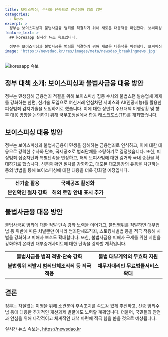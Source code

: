 ```yaml
---
title: 보이스피싱, 수사와 단속으로 민생침해 범죄 엄단
categories:
  - News
excerpt: >
  정부는 보이스피싱과 불법사금융 범죄를 척결하기 위해 새로운 대응책을 마련했다. 보씨피싱 집중 수사, 불법스팸 발송업체 제재, 여신거래 안심차단 서비스와 AI기술 도입 등의 방안을 활용하여 범죄에 대응할 예정이다. 또한, 불법대부업의 구속을 강화하고 불법광고 사전 차단과 대부중개사이트 관리·감독을 강화할 것으로 발표했다. TF 회의를 통해 올해 상반기 주요대책 이행상황을 점검하고 향후 대응 방향을 논의했다. 해당 대책은 민생을 침해하는 금융범죄를 강력히 대응하기 위한 것으로, 새로운 기술과 강력한 수사, 단속 및 국제공조를 통해 범죄를 근절하겠다는 방침이다.
feature_text: >
  ## koreaapp 실시간 뉴스 속보입니다.

  정부는 보이스피싱과 불법사금융 범죄를 척결하기 위해 새로운 대응책을 마련했다. 보씨피싱 집중 수사, 불법스팸 발송업체 제재, 여신거래 안심차단 서비스와 AI기술 도입 등의 방안을 활용하여 범죄에 대응할 예정이다. 또한, 불법대부업의 구속을 강화하고 불법광고 사전 차단과 대부중개사이트 관리·감독을 강화할 것으로 발표했다. TF 회의를 통해 올해 상반기 주요대책 이행상황을 점검하고 향후 대응 방향을 논의했다. 해당 대책은 민생을 침해하는 금융범죄를 강력히 대응하기 위한 것으로, 새로운 기술과 강력한 수사, 단속 및 국제공조를 통해 범죄를 근절하겠다는 방침이다.
image: 'https://newsdao.kr/res/images/meta/newsdao_breakingnews.jpg'
---
```


<p><img src="https://newsdao.kr/res/images/meta/newsdao_breakingnews.jpg" alt="koreaapp 속보" /></p>

<h2 data-ke-size="size26">정부 대책 소개: 보이스피싱과 불법사금융 대응 방안</h2>

<p data-ke-size="size16">정부는 민생침해 금융범죄 척결을 위해 보이스피싱 집중 수사와 불법스팸 발송업체 제재를 강화하는 한편, 신기술 도입으로 여신거래 안심차단 서비스와 AI(인공지능)를 활용한 피싱범죄 감지기술을 도입하기로 했습니다. 이에 대한 상반기 주요대책 이행상황 및 향후 대응 방향을 논의하기 위해 국무조정실에서 합동 태스크포스(TF)를 개최했습니다.</p>

<h2 data-ke-size="size26">보이스피싱 대응 방안</h2>

<p data-ke-size="size16">정부는 보이스피싱과 불법사금융이 민생을 침해하는 금융범죄로 인식하고, 이에 대한 대응으로 강력한 수사와 단속, 국제공조로 범죄단체를 소탕하기로 결정했습니다. 또한, 피싱범죄 집중차단과 특별단속을 연장하고, 해외 도피사범에 대한 검거와 국내 송환을 확대하기로 했습니다. 신분증 확인 절차를 강화하고, 대포폰·대포통장의 유통을 차단하는 등의 방법을 통해 보이스피싱에 대한 대응을 더욱 강화할 예정입니다.</p>

<table>
    <tr>
        <td style="text-align: center; height: 17px;"><b>신기술 활용</b></td>
        <td style="text-align: center; height: 17px;"><b>국제공조 활성화</b></td>
    </tr>
    <tr>
        <td style="text-align: center; height: 17px;"><b>본인확인 절차 강화</b></td>
        <td style="text-align: center; height: 17px;"><b>해외 로밍 안내 표시 추가</b></td>
    </tr>
</table>

<h2 data-ke-size="size26">불법사금융 대응 방안</h2>

<p data-ke-size="size16">불법사금융 범죄에 대한 적발·단속 강화 노력을 이어가고, 불법행위를 적발하면 대부업법 등 위반에 따른 처벌뿐만 아니라 범죄단체조직죄, 스토킹처벌법 등을 적극 적용해 처벌을 강화하고 피해자 보호도 확대합니다. 또한, 불법사금융 피해자 구제를 위한 지원을 강화하여 온라인 대부중개사이트에 대한 단속을 강화할 계획입니다.</p>

<table>
    <tr>
        <td style="text-align: center; height: 17px;"><b>불법사금융 범죄 적발·단속 강화</b></td>
        <td style="text-align: center; height: 17px;"><b>불법 대부계약의 무효화 지원</b></td>
    </tr>
    <tr>
        <td style="text-align: center; height: 17px;"><b>불법행위 적발시 범죄단체조직죄 등 적극 적용</b></td>
        <td style="text-align: center; height: 17px;"><b>채무자대리인 무료법률서비스 확대</b></td>
    </tr>
</table>

<h2 data-ke-size="size26">결론</h2>

<p data-ke-size="size16">정부는 차질없는 이행을 위해 소관분야 후속조치를 속도감 있게 추진하고, 신종 범죄수법 등에 대응한 추가적인 개선과제 발굴에도 노력할 계획입니다. 더불어, 국민들의 안전과 안심을 위해 다각적이고 체계적인 대책 마련에 적극 힘을 쏟을 것으로 예상됩니다.</p>
실시간 뉴스 속보는, <a href="https://newsdao.kr" rel="dofollow">https://newsdao.kr</a>


